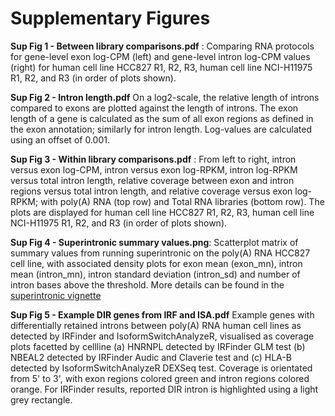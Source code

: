 # Supplementary Figures

**Sup Fig 1 - Between library comparisons.pdf** : Comparing RNA protocols for gene-level exon log-CPM (left) and gene-level intron log-CPM values (right) for human cell line HCC827 R1, R2, R3, human cell line NCI-H11975 R1, R2, and R3 (in order of plots shown).

**Sup Fig 2 - Intron length.pdf** On a log2-scale, the relative length of introns compared to exons are plotted against the length of introns. The exon length of a gene is calculated as the sum of all exon regions as defined in the exon annotation; similarly for intron length. Log-values are calculated using an offset of 0.001. 

**Sup Fig 3 - Within library comparisons.pdf** : From left to right, intron versus exon log-CPM, intron versus exon log-RPKM, intron log-RPKM versus total intron length, relative coverage between exon and intron regions versus total intron length, and relative coverage versus exon log-RPKM; with poly(A) RNA (top row) and Total RNA libraries (bottom row). The plots are displayed for human cell line HCC827 R1, R2, R3, human cell line NCI-H11975 R1, R2, and R3 (in order of plots shown).

**Sup Fig 4 - Superintronic summary values.png**: Scatterplot matrix of summary values from running superintronic on the poly(A) RNA HCC827 cell line, with associated density plots for exon mean (exon_mn), intron mean (intron_mn), intron standard deviation (intron_sd) and number of intron bases above the threshold. More details can be found in the [superintronic vignette](http://htmlpreview.github.io/?https://github.com/sa-lee/analysis-superintronic/blob/master/Rmd/01-superintronic.html)

**Sup Fig 5 - Example DIR genes from IRF and ISA.pdf** Example genes with differentially retained introns between poly(A) RNA human cell lines as detected by IRFinder and IsoformSwitchAnalyzeR, visualised as coverage plots facetted by cellline (a) HNRNPL detected by IRFinder GLM test (b) NBEAL2 detected by IRFinder Audic and Claverie test and (c) HLA-B detected by IsoformSwitchAnalyzeR DEXSeq test. Coverage is orientated from 5' to 3', with exon regions colored green and intron regions colored orange. For IRFinder results, reported DIR intron is highlighted using a light grey rectangle. 

<!--
**Overlap in intron retention methods.png**: UpSet plot showing overlap between superintronic and other intron retention methods. More details can be found in the [overlaps vignette](http://htmlpreview.github.io/?https://github.com/sa-lee/analysis-superintronic/blob/master/Rmd/03-overlaps.html)

**Overlap in novel methods.png**: UpSet plot showing overlap between superintronic and index. More details can be found in the [overlaps vignette](http://htmlpreview.github.io/?https://github.com/sa-lee/analysis-superintronic/blob/master/Rmd/03-overlaps.html).

**Coverage Plots** : Directory links for results from superintronic, IRfinder and IsoformSwitchAnalyzeR on poly(A) RNA libraries. Genes are named by GENCODE gene ID.

1. [*superintronic*](https://github.com/sa-lee/analysis-superintronic/tree/master/img/superintronic-polyA-cov)
2. [*IRFinder*](https://github.com/sa-lee/analysis-superintronic/tree/master/img/irfinder-cov) 
3. [*IsoformSwitchAnalyzeR*](https://github.com/sa-lee/analysis-superintronic/tree/master/img/isa-cov)
-->
